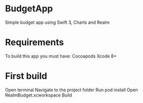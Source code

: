 # BudgetApp
Simple budget app using Swift 3, Charts and Realm

# Requirements
To build this app you must have:
Cocoapods
Xcode 8+

# First build
Open terminal
Navigate to the project folder 
Run pod install
Open RealmBudget.xcworkspace
Build
